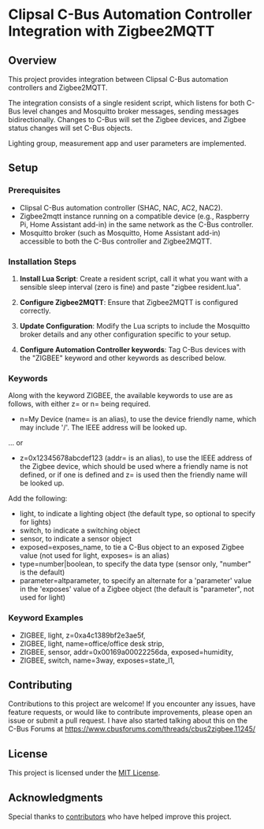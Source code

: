 # Clipsal C-Bus Automation Controller Integration with Zigbee2MQTT

## Overview

This project provides integration between Clipsal C-Bus automation controllers and Zigbee2MQTT.

The integration consists of a single resident script, which listens for both C-Bus level changes and Mosquitto broker messages, sending messages bidirectionally. Changes to C-Bus will set the Zigbee devices, and Zigbee status changes will set C-Bus objects.

Lighting group, measurement app and user parameters are implemented.

## Setup

### Prerequisites

- Clipsal C-Bus automation controller (SHAC, NAC, AC2, NAC2).
- Zigbee2mqtt instance running on a compatible device (e.g., Raspberry Pi, Home Assistant add-in) in the same network as the C-Bus controller.
- Mosquitto broker (such as Mosquitto, Home Assistant add-in) accessible to both the C-Bus controller and Zigbee2MQTT.

### Installation Steps

1. **Install Lua Script**: Create a resident script, call it what you want with a sensible sleep interval (zero is fine) and paste "zigbee resident.lua".  

2. **Configure Zigbee2MQTT**: Ensure that Zigbee2MQTT is configured correctly.

3. **Update Configuration**: Modify the Lua scripts to include the Mosquitto broker details and any other configuration specific to your setup.

4. **Configure Automation Controller keywords**: Tag C-Bus devices with the "ZIGBEE" keyword and other keywords as described below.

### Keywords

Along with the keyword ZIGBEE, the available keywords to use are as follows, with either z= or n= being required.

* n=My Device (name= is an alias), to use the device friendly name, which may include '/'. The IEEE address will be looked up.

... or
* z=0x12345678abcdef123 (addr= is an alias), to use the IEEE address of the Zigbee device, which should be used where a friendly name is not defined, or if one is defined and z= is used then the friendly name will be looked up.

Add the following:

* light, to indicate a lighting object (the default type, so optional to specify for lights)
* switch, to indicate a switching object
* sensor, to indicate a sensor object
* exposed=exposes_name, to tie a C-Bus object to an exposed Zigbee value (not used for light, exposes= is an alias)
* type=number|boolean, to specify the data type (sensor only, "number" is the default)
* parameter=altparameter, to specify an alternate for a 'parameter' value in the 'exposes' value of a Zigbee object (the default is "parameter", not used for light)

### Keyword Examples

* ZIGBEE, light, z=0xa4c1389bf2e3ae5f, 
* ZIGBEE, light, name=office/office desk strip, 
* ZIGBEE, sensor, addr=0x00169a00022256da, exposed=humidity, 
* ZIGBEE, switch, name=3way, exposes=state_l1, 

## Contributing

Contributions to this project are welcome! If you encounter any issues, have feature requests, or would like to contribute improvements, please open an issue or submit a pull request. I have also started talking about this on the C-Bus Forums at https://www.cbusforums.com/threads/cbus2zigbee.11245/

## License

This project is licensed under the [MIT License](LICENSE).

## Acknowledgments

Special thanks to [contributors](CONTRIBUTORS.md) who have helped improve this project.